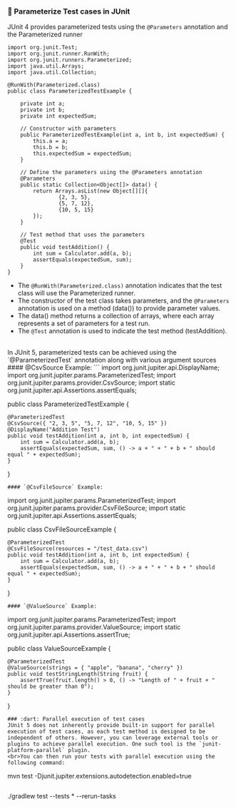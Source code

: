 ### :dart: Parameterize Test cases in JUnit 
JUnit 4 provides parameterized tests using the `@Parameters` annotation and the Parameterized runner
```
import org.junit.Test;
import org.junit.runner.RunWith;
import org.junit.runners.Parameterized;
import java.util.Arrays;
import java.util.Collection;

@RunWith(Parameterized.class)
public class ParameterizedTestExample {

    private int a;
    private int b;
    private int expectedSum;

    // Constructor with parameters
    public ParameterizedTestExample(int a, int b, int expectedSum) {
        this.a = a;
        this.b = b;
        this.expectedSum = expectedSum;
    }

    // Define the parameters using the @Parameters annotation
    @Parameters
    public static Collection<Object[]> data() {
        return Arrays.asList(new Object[][]{
                {2, 3, 5},
                {5, 7, 12},
                {10, 5, 15}
        });
    }

    // Test method that uses the parameters
    @Test
    public void testAddition() {
        int sum = Calculator.add(a, b);
        assertEquals(expectedSum, sum);
    }
}
```
- The `@RunWith(Parameterized.class)` annotation indicates that the test class will use the Parameterized runner.
- The constructor of the test class takes parameters, and the `@Parameters` annotation is used on a method (data()) to provide parameter values.
- The data() method returns a collection of arrays, where each array represents a set of parameters for a test run.
- The `@Test` annotation is used to indicate the test method (testAddition).
<br>
In JUnit 5, parameterized tests can be achieved using the `@ParameterizedTest` annotation along with various argument sources <br>
#### @CsvSource Example:
```
import org.junit.jupiter.api.DisplayName;
import org.junit.jupiter.params.ParameterizedTest;
import org.junit.jupiter.params.provider.CsvSource;
import static org.junit.jupiter.api.Assertions.assertEquals;

public class ParameterizedTestExample {

    @ParameterizedTest
    @CsvSource({ "2, 3, 5", "5, 7, 12", "10, 5, 15" })
    @DisplayName("Addition Test")
    public void testAddition(int a, int b, int expectedSum) {
        int sum = Calculator.add(a, b);
        assertEquals(expectedSum, sum, () -> a + " + " + b + " should equal " + expectedSum);
    }
}

```
#### `@CsvFileSource` Example:
```
 import org.junit.jupiter.params.ParameterizedTest;
import org.junit.jupiter.params.provider.CsvFileSource;
import static org.junit.jupiter.api.Assertions.assertEquals;

public class CsvFileSourceExample {

    @ParameterizedTest
    @CsvFileSource(resources = "/test_data.csv")
    public void testAddition(int a, int b, int expectedSum) {
        int sum = Calculator.add(a, b);
        assertEquals(expectedSum, sum, () -> a + " + " + b + " should equal " + expectedSum);
    }
}
```
#### `@ValueSource` Example:
```
 import org.junit.jupiter.params.ParameterizedTest;
import org.junit.jupiter.params.provider.ValueSource;
import static org.junit.jupiter.api.Assertions.assertTrue;

public class ValueSourceExample {

    @ParameterizedTest
    @ValueSource(strings = { "apple", "banana", "cherry" })
    public void testStringLength(String fruit) {
        assertTrue(fruit.length() > 0, () -> "Length of " + fruit + " should be greater than 0");
    }
}
```
### :dart: Parallel execution of test cases
JUnit 5 does not inherently provide built-in support for parallel execution of test cases, as each test method is designed to be independent of others. However, you can leverage external tools or plugins to achieve parallel execution. One such tool is the `junit-platform-parallel` plugin.
<br>You can then run your tests with parallel execution using the following command:
```
mvn test -Djunit.jupiter.extensions.autodetection.enabled=true
```
```
./gradlew test --tests * --rerun-tasks
```
